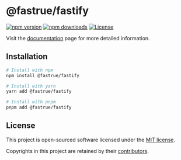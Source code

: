 # @fastrue/fastify

[![npm version](https://img.shields.io/npm/v/@fastrue/fastify)](https://www.npmjs.com/package/@fastrue/fastify)
[![npm downloads](https://img.shields.io/npm/dm/@fastrue/fastify)](https://www.npmjs.com/package/@fastrue/fastify)
[![License](https://img.shields.io/github/license/riipandi/fastrue)](https://github.com/riipandi/fastrue/blob/main/LICENSE)

Visit the [documentation](https://fastrue.netlify.app) page for more detailed information.

## Installation

```bash
# Install with npm
npm install @fastrue/fastify

# Install with yarn
yarn add @fastrue/fastify

# Install with pnpm
pnpm add @fastrue/fastify
```

## License

This project is open-sourced software licensed under the [MIT license](https://github.com/riipandi/fastrue/blob/main/LICENSE).

Copyrights in this project are retained by their [contributors](https://github.com/riipandi/fastrue/network/dependencies).
